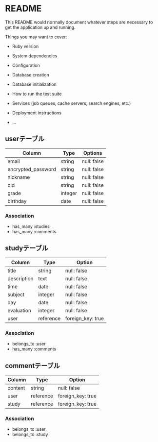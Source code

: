 # README

This README would normally document whatever steps are necessary to get the
application up and running.

Things you may want to cover:

* Ruby version

* System dependencies

* Configuration

* Database creation

* Database initialization

* How to run the test suite

* Services (job queues, cache servers, search engines, etc.)

* Deployment instructions

* ...

## userテーブル

| Column             | Type    | Options     |
| ------------------ | ------- | ----------- |
| email              | string  | null: false |
| encrypted_password | string  | null: false |
| nickname           | string  | null: false |
| old                | string  | null: false |
| grade              | integer | null: false |
| birthday           | date    | null: false |

### Association

- has_many :studies
- has_many :comments

## studyテーブル

| Column      | Type      | Option            |
| ----------- | --------- | ----------------- |
| title       | string    | null: false       |
| description | text      | null: false       |
| time        | date      | null: false       |
| subject     | integer   | null: false       |
| day         | date      | null: false       |
| evaluation  | integer   | null: false       |
| user        | reference | foreign_key: true |

### Association

- belongs_to :user
- has_many :comments

## commentテーブル

| Column  | Type      | Option            |
| ------- | --------- | ----------------- |
| content | string    | null: false       |
| user    | reference | foreign_key: true |
| study   | reference | foreign_key: true |

### Association

- belongs_to :user
- belongs_to :study
